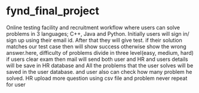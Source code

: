 # fynd_final_project

Online testing facility and recruitment workflow where users  can solve 
problems in 3 languages; C++, Java and Python. Initially 
users will sign in/ sign up using their email id. After that they will 
give test.  if their solution matches our test case then will show 
success otherwise show the wrong answer.here, difficulty of problems 
divide in three level(easy, medium, hard) if users clear exam then mail 
will send both user and HR and users details will be save in HR database
 and All the problems that the user solves will be saved in the user 
database.
and user also can check how many problem he solved. HR upload more 
question using csv file and problem never repeat for user

